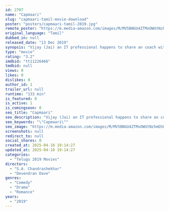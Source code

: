 ```yaml
---
id: 2707
name: "Capmaari"
slug: "capmaari-tamil-movie-download"
poster: "posters/capmaari-tamil-2019.jpg"
remote_poster: "https://m.media-amazon.com/images/M/MV5BNGU4ZTMxOWUtNzhmOS00MzFjLTk5ZmItYTljMGY1NmMxMjIwXkEyXkFqcGc@._V1_SX300.jpg"
original_language: "Tamil"
dubbed_in: null
released_date: "13 Dec 2019"
synopsis: "Vijay (Jai) an IT professional happens to share an coach with Jenny (Vaibhavi Shandilya) and the duo strike a conversation and soon are sharing beers and the bed too. After two years they meet and recognize each other and for some..."
type: "movie"
rating: "3.2"
imdbid: "tt11226466"
tmdbid: null
views: 0
likes: 0
dislikes: 0
author_id: 1
trailer_url: null
runtime: "133 min"
is_featured: 0
is_active: 1
is_comingsoon: 0
seo_title: "Capmaari"
seo_description: "Vijay (Jai) an IT professional happens to share an coach with Jenny (Vaibhavi Shandilya) and the duo strike a conversation and soon are sharing beers and the bed too. After two years they meet and recognize each other and for some..."
seo_keywords: "\"Capmaari\""
seo_image: "https://m.media-amazon.com/images/M/MV5BNGU4ZTMxOWUtNzhmOS00MzFjLTk5ZmItYTljMGY1NmMxMjIwXkEyXkFqcGc@._V1_SX300.jpg"
screenshots: null
redirect_to: null
social_shares: 0
created_at: 2025-04-10 19:14:27
updated_at: 2025-04-10 19:14:27
categories:
  - "Telugu 2019 Movies"
directors:
  - "S.A. Chandrashekhar"
  - "Devendran Dave"
genres:
  - "Comedy"
  - "Drama"
  - "Romance"
years:
  - "2019"
---
```

